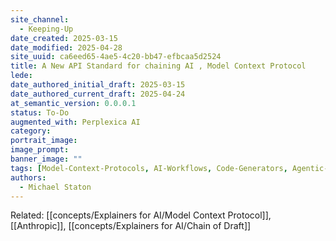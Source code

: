 ```yaml
---
site_channel:
  - Keeping-Up
date_created: 2025-03-15
date_modified: 2025-04-28
site_uuid: ca6eed65-4ae5-4c20-bb47-efbcaa5d2524
title: A New API Standard for chaining AI , Model Context Protocol
lede: 
date_authored_initial_draft: 2025-03-15
date_authored_current_draft: 2025-04-24
at_semantic_version: 0.0.0.1
status: To-Do
augmented_with: Perplexica AI
category: 
portrait_image: 
image_prompt: 
banner_image: ""
tags: [Model-Context-Protocols, AI-Workflows, Code-Generators, Agentic-AI, AI-Human-Workflow]
authors:
  - Michael Staton
---
```


Related: [[concepts/Explainers for AI/Model Context Protocol]], [[Anthropic]], [[concepts/Explainers for AI/Chain of Draft]]

